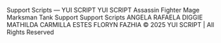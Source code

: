 Support Scripts — YUI SCRIPT
YUI SCRIPT
Assassin
Fighter
Mage
Marksman
Tank
Support
Support Scripts
ANGELA
RAFAELA
DIGGIE
MATHILDA
CARMILLA
ESTES
FLORYN
FAZHIA
© 2025 YUI SCRIPT | All Rights Reserved